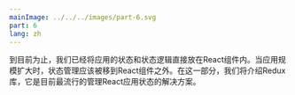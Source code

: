```yaml
---
mainImage: ../../../images/part-6.svg
part: 6
lang: zh
---
```


<div class="intro">

<!-- So far, we have placed the application's state and state logic directly inside React components. When applications grow larger, state management should be moved outside React components. In this part, we will introduce the Redux library, which is currently the most popular solution for managing the state of React applications.-->
 到目前为止，我们已经将应用的状态和状态逻辑直接放在React组件内。当应用规模扩大时，状态管理应该被移到React组件之外。在这一部分，我们将介绍Redux库，它是目前最流行的管理React应用状态的解决方案。

</div>
